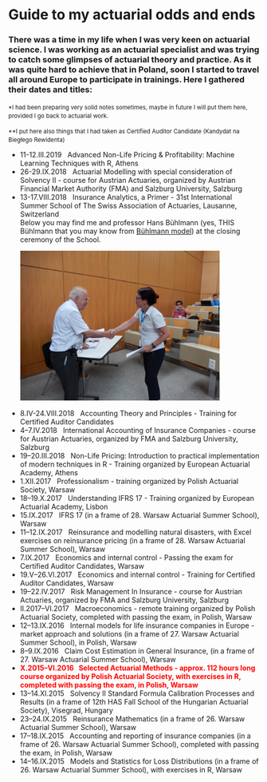 <h1>Guide to my actuarial odds and ends</h1>
<h3>
There was a time in my life when I was very keen on actuarial science. I was working as an actuarial specialist and 
was trying to catch some glimpses of actuarial theory and practice. As it was quite hard to achieve that in Poland, soon
I started to travel all around Europe to participate in trainings. Here I gathered their dates and titles: 
</h3>
<p>
<small>*I had been preparing very solid notes sometimes, maybe in future I will put them here, 
provided I go back to actuarial work.</small>
</p>
<p>
<small>**I put here also things that I had taken as 
<it>
Certified Auditor Candidate (Kandydat na Biegłego Rewidenta)
</it>
</small>
</p>

<ul>
<li>
11-12.III.2019
&nbsp;
Advanced Non-Life Pricing & Profitability: Machine Learning Techniques with R, Athens
</li>
<li>
26-29.IX.2018
&nbsp;
Actuarial Modelling with special consideration of Solvency II - course for Austrian Actuaries,
organized by Austrian Financial Market Authority (FMA) and Salzburg University,
Salzburg
</li>
<li>
13-17.VIII.2018
&nbsp;
Insurance Analytics, a Primer - 31st International Summer School of The Swiss Association of Actuaries,
Lausanne, Switzerland
<br>
Below you may find me and professor Hans Bühlmann (yes, THIS Bühlmann that you may know from 
<a href="https://en.wikipedia.org/wiki/B%C3%BChlmann_model">
Bühlmann model</a>) at the closing ceremony of the School.
<br/>
<p align="left">
  <img src="img/BuhlmannAndMe.jpg" width="400" title="prof. Hans Bühlmann and me">
</p>
</li>

<li>
8.IV-24.VIII.2018
&nbsp;
Accounting Theory and Principles - Training for Certified Auditor Candidates
</li>
<li>
4–7.IV.2018
&nbsp;
International Accounting of Insurance Companies - course for Austrian Actuaries,
organized by FMA and Salzburg University,
Salzburg
</li>
<li>
19–20.III.2018
&nbsp;
Non-Life Pricing: Introduction to practical implementation of modern techniques in R 
 - Training organized by European Actuarial Academy,
Athens
</li>
<li>
1.XII.2017
&nbsp; 
Professionalism - training organized by Polish Actuarial Society,
Warsaw
</li>
<li>
18–19.X.2017
&nbsp;
Understanding IFRS 17 - Training organized by European Actuarial Academy,
Lisbon
</li>
<li>
15.IX.2017
&nbsp;
IFRS 17 
(in a frame of 28. Warsaw Actuarial Summer School),
Warsaw
</li>
<li>
11–12.IX.2017
&nbsp;
Reinsurance and modelling natural disasters, 
with Excel exercises on reinsurance pricing
(in a frame of 28. Warsaw Actuarial Summer School),
Warsaw
</li>
<li>
7.IX.2017
&nbsp;
Economics and internal control - Passing the exam for Certified Auditor Candidates,
Warsaw
</li>
<li>
19.V–26.VI.2017
&nbsp;
Economics and internal control - Training for Certified Auditor Candidates,
Warsaw
</li>
<li>
19–22.IV.2017
&nbsp;
Risk Management In Insurance - course for Austrian Actuaries,
organized by FMA and Salzburg University,
Salzburg
</li>
<li>
II.2017–VI.2017
&nbsp;
Macroeconomics - remote training organized by Polish Actuarial Society,
completed with passing the exam, 
in Polish,
Warsaw
</li>
<li> 
12–13.IX.2016
&nbsp;
Internal models for life insurance companies in Europe - market approach and solutions
(in a frame of 27. Warsaw Actuarial Summer School),
in Polish,
Warsaw
</li>
<li>
8–9.IX.2016
&nbsp;
Claim Cost Estimation in General Insurance,
(in a frame of 27. Warsaw Actuarial Summer School),
Warsaw
</li>
<li>
<b style="color:red;">
X.2015–VI.2016
&nbsp;
Selected Actuarial Methods - approx. 112 hours long course organized by Polish Actuarial Society,
with exercises in R,
completed with passing the exam, 
in Polish,
Warsaw
</b>
</li>
<li>
13–14.XI.2015
&nbsp;
Solvency II Standard Formula Calibration Processes and Results 
(in a frame of 12th HAS Fall School of the Hungarian Actuarial Society), 
Visegrad, Hungary
</li>
<li>
23–24.IX.2015
&nbsp;
Reinsurance Mathematics 
(in a frame of 26. Warsaw Actuarial Summer School),
Warsaw
</li>
<li>
17–18.IX.2015
&nbsp; 
Accounting and reporting of insurance companies
(in a frame of 26. Warsaw Actuarial Summer School), completed with passing the exam, 
in Polish,
Warsaw
</li>
<li>
14–16.IX.2015 
&nbsp; 
Models and Statistics for Loss Distributions 
(in a frame of 26. Warsaw Actuarial Summer School), with exercises in R,
Warsaw
</li>
</ul>